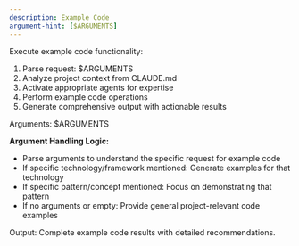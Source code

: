 ```yaml
---
description: Example Code
argument-hint: [$ARGUMENTS]
---
```


Execute example code functionality:

1. Parse request: $ARGUMENTS
2. Analyze project context from CLAUDE.md
3. Activate appropriate agents for expertise
4. Perform example code operations
5. Generate comprehensive output with actionable results

Arguments: $ARGUMENTS

**Argument Handling Logic:**
- Parse arguments to understand the specific request for example code
- If specific technology/framework mentioned: Generate examples for that technology
- If specific pattern/concept mentioned: Focus on demonstrating that pattern
- If no arguments or empty: Provide general project-relevant code examples

Output: Complete example code results with detailed recommendations.
